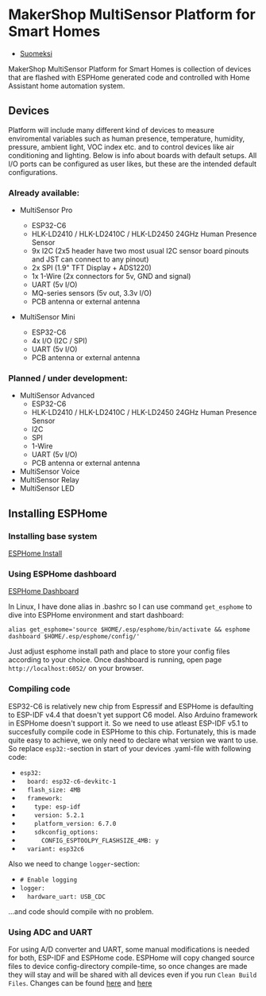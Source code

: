 # MakerShop MultiSensor Platform for Smart Homes

* [Suomeksi](./README_FI.md)

MakerShop MultiSensor Platform for Smart Homes is collection of devices that are flashed with ESPHome generated code and controlled with Home Assistant home automation system.

## Devices

Platform will include many different kind of devices to measure enviromental variables such as human presence, temperature, humidity, pressure, ambient light, VOC index etc. and to control devices like air conditioning and lighting. Below is info about boards with default setups. All I/O ports can be configured as user likes, but these are the intended default configurations.

### Already available:
- MultiSensor Pro
  - ESP32-C6
  - HLK-LD2410 / HLK-LD2410C / HLK-LD2450 24GHz Human Presence Sensor
  - 9x I2C (2x5 header have two most usual I2C sensor board pinouts and JST can connect to any pinout)
  - 2x SPI (1.9" TFT Display + ADS1220)
  - 1x 1-Wire (2x connectors for 5v, GND and signal)
  - UART (5v I/O)
  - MQ-series sensors (5v out, 3.3v I/O)
  - PCB antenna or external antenna
  
- MultiSensor Mini
  - ESP32-C6
  - 4x I/O (I2C / SPI)
  - UART (5v I/O)
  - PCB antenna or external antenna

### Planned / under development:
- MultiSensor Advanced
  - ESP32-C6
  - HLK-LD2410 / HLK-LD2410C / HLK-LD2450 24GHz Human Presence Sensor
  - I2C
  - SPI
  - 1-Wire
  - UART (5v I/O)
  - PCB antenna or external antenna
- MultiSensor Voice
- MultiSensor Relay
- MultiSensor LED

## Installing ESPHome

### Installing base system
[ESPHome Install](https://esphome.io/guides/installing_esphome.html)

### Using ESPHome dashboard
[ESPHome Dashboard](https://esphome.io/guides/getting_started_command_line.html#bonus-esphome-dashboard)

In Linux, I have done alias in .bashrc so I can use command `get_esphome` to dive into ESPHome environment and start dashboard:

`alias get_esphome='source $HOME/.esp/esphome/bin/activate && esphome dashboard $HOME/.esp/esphome/config/'`

Just adjust esphome install path and place to store your config files according to your choice. Once dashboard is running, open page `http://localhost:6052/` on your browser.

### Compiling code

ESP32-C6 is relatively new chip from Espressif and ESPHome is defaulting to ESP-IDF v4.4 that doesn't yet support C6 model. Also Arduino framework in ESPHome doesn't support it. So we need to use atleast ESP-IDF v5.1 to succesfully compile code in ESPHome to this chip. Fortunately, this is made quite easy to achieve, we only need to declare what version we want to use. So replace `esp32:`-section in start of your devices .yaml-file with following code:

- `esp32:`
- `  board: esp32-c6-devkitc-1`
- `  flash_size: 4MB`
- `  framework:`
- `    type: esp-idf`
- `    version: 5.2.1`
- `    platform_version: 6.7.0`
- `    sdkconfig_options:`
- `      CONFIG_ESPTOOLPY_FLASHSIZE_4MB: y`
- `  variant: esp32c6`

Also we need to change `logger`-section:
- `# Enable logging`
- `logger:`
- `  hardware_uart: USB_CDC`

...and code should compile with no problem.

### Using ADC and UART

For using A/D converter and UART, some manual modifications is needed for both, ESP-IDF and ESPHome code. ESPHome will copy changed source files to device config-directory compile-time, so once changes are made they will stay and will be shared with all devices even if you run `Clean Build Files`. Changes can be found [here](https://github.com/makershopfi/smarthome/tree/main/.platformio/packages/framework-espidf/components/esp_adc/deprecated) and [here](https://github.com/makershopfi/smarthome/tree/main/esphome/lib/python3.12/site-packages/esphome/components)


